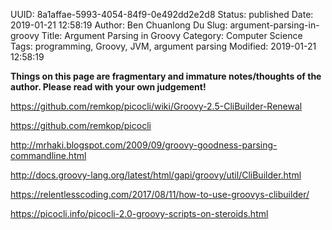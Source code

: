 UUID: 8a1affae-5993-4054-84f9-0e492dd2e2d8
Status: published
Date: 2019-01-21 12:58:19
Author: Ben Chuanlong Du
Slug: argument-parsing-in-groovy
Title: Argument Parsing in Groovy
Category: Computer Science
Tags: programming, Groovy, JVM, argument parsing
Modified: 2019-01-21 12:58:19

**Things on this page are fragmentary and immature notes/thoughts of the author. Please read with your own judgement!**


https://github.com/remkop/picocli/wiki/Groovy-2.5-CliBuilder-Renewal

https://github.com/remkop/picocli



http://mrhaki.blogspot.com/2009/09/groovy-goodness-parsing-commandline.html

http://docs.groovy-lang.org/latest/html/gapi/groovy/util/CliBuilder.html

https://relentlesscoding.com/2017/08/11/how-to-use-groovys-clibuilder/

https://picocli.info/picocli-2.0-groovy-scripts-on-steroids.html

